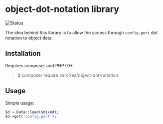 # object-dot-notation library

![Status](https://travis-ci.org/alrik11es/object-dot-notation.svg?branch=master)

The idea behind this library is to allow the access through `config.port` dot notation to object data.

## Installation

Requires composer and PHP7.0+

> $ composer require alrik11es/object-dot-notation

## Usage

Simple usage:

```php
$d = Data::load($mixed);
$d->get('config.port');
```